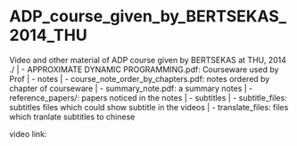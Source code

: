 # ADP_course_given_by_BERTSEKAS_2014_THU
Video and other material of ADP course given by BERTSEKAS at THU, 2014
./
 | - APPROXIMATE DYNAMIC PROGRAMMING.pdf: Courseware used by Prof
 | - notes
	  | - course_note_order_by_chapters.pdf: notes ordered by chapter of courseware
	  | - summary_note.pdf: a summary notes 
 | - reference_papers/: papers noticed in the notes
 | - subtitles
	  | - subtitle_files: subtitles files which could show subtitle in the videos
	  | - translate_files: files which tranlate subtitles to chinese
    
    
video link: 


